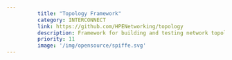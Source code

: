 ```yaml
---
          title: "Topology Framework"
          category: INTERCONNECT
          link: https://github.com/HPENetworking/topology
          description: Framework for building and testing network topologies and software.
          priority: 11
          image: '/img/opensource/spiffe.svg'
---
```

          